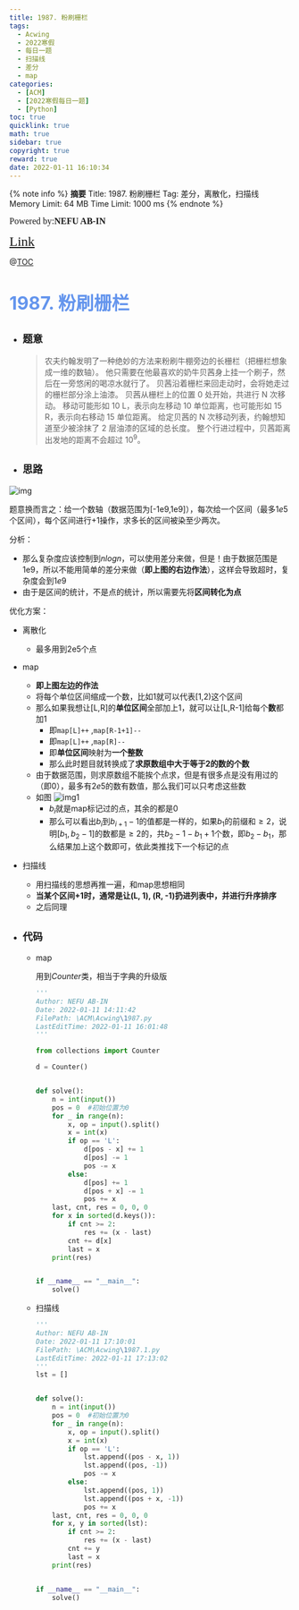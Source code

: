 ```yaml
---
title: 1987. 粉刷栅栏
tags:
  - Acwing
  - 2022寒假
  - 每日一题
  - 扫描线
  - 差分
  - map
categories:
  - [ACM]
  - [2022寒假每日一题]
  - [Python]
toc: true
quicklink: true
math: true
sidebar: true
copyright: true
reward: true
date: 2022-01-11 16:10:34
---
```



{% note info %}
**摘要**
Title: 1987. 粉刷栅栏
Tag: 差分，离散化，扫描线
Memory Limit: 64 MB
Time Limit: 1000 ms
{% endnote %}
<!-- more -->

<font size=3 face=楷体>Powered by:**NEFU AB-IN**</font>

<font color=#FFA500 size=5 face=楷体>[Link](https://www.acwing.com/problem/content/1989/)</font>

@[TOC](文章目录)

# <font color=#6495ED size=6>1987. 粉刷栅栏</font>

* ## <font size=4 face=粗体>题意</font>

  > 农夫约翰发明了一种绝妙的方法来粉刷牛棚旁边的长栅栏（把栅栏想象成一维的数轴）。
  > 他只需要在他最喜欢的奶牛贝茜身上挂一个刷子，然后在一旁悠闲的喝凉水就行了。
  > 贝茜沿着栅栏来回走动时，会将她走过的栅栏部分涂上油漆。
  > 贝茜从栅栏上的位置 0 处开始，共进行 N 次移动。
  > 移动可能形如 10 L，表示向左移动 10 单位距离，也可能形如 15 R，表示向右移动 15 单位距离。
  > 给定贝茜的 N 次移动列表，约翰想知道至少被涂抹了 2 层油漆的区域的总长度。
  > 整个行进过程中，贝茜距离出发地的距离不会超过 $10^9$。
  

* ## <font size=4 face=粗体>思路</font>

![img](https://oss.ab-in.cn/Pictures/2022.1.11.jpg)

  题意换而言之：给一个数轴（数据范围为[-1e9,1e9]），每次给一个区间（最多$1e5$个区间），每个区间进行+1操作，求多长的区间被染至少两次。

  分析：
  * 那么复杂度应该控制到$nlogn$，可以使用差分来做，但是！由于数据范围是1e9，所以不能用简单的差分来做（**即上图的右边作法**），这样会导致超时，复杂度会到$1e9$
  * 由于是区间的统计，不是点的统计，所以需要先将**区间转化为点**

  优化方案：

  * 离散化
    * 最多用到2e5个点
  * map
    * **即上图左边的作法**
    * 将每个单位区间缩成一个数，比如$1$就可以代表[1,2)这个区间
    * 那么如果我想让[L,R]的**单位区间**全部加上$1$，就可以让[L,R-1]给每个**数**都加$1$
      * 即`map[L]++` ,`map[R-1+1]--`
      * 即`map[L]++` ,`map[R]--`
      * 即**单位区间**映射为**一个整数**
      * 那么此时题目就转换成了**求原数组中大于等于$2$的数的个数**
    * 由于数据范围，则求原数组不能挨个点求，但是有很多点是没有用过的（即0），最多有$2e5$的数有数值，那么我们可以只考虑这些数
    * 如图 ![img1](https://oss.ab-in.cn/Pictures/2022.1.11.1.png)
      * $b_i$就是map标记过的点，其余的都是0
      * 那么可以看出$b_i$到$b_{i+1}-1$的值都是一样的，如果$b_1$的前缀和$\ge 2$，说明$[b_1, b_2-1]$的数都是$\ge 2$的，共$b_2-1-b_1+1$个数，即$b_2-b_1$，那么结果加上这个数即可，依此类推找下一个标记的点

  * 扫描线
    * 用扫描线的思想再推一遍，和map思想相同
    * **当某个区间+1时，通常是让(L, 1), (R, -1)扔进列表中，并进行升序排序**
    * 之后同理


* ## <font size=4 face=粗体>代码</font>

  * map

    用到$Counter$类，相当于字典的升级版

    ```python
    '''
    Author: NEFU AB-IN
    Date: 2022-01-11 14:11:42
    FilePath: \ACM\Acwing\1987.py
    LastEditTime: 2022-01-11 16:01:48
    '''

    from collections import Counter

    d = Counter()


    def solve():
        n = int(input())
        pos = 0  #初始位置为0
        for _ in range(n):
            x, op = input().split()
            x = int(x)
            if op == 'L':
                d[pos - x] += 1
                d[pos] -= 1
                pos -= x
            else:
                d[pos] += 1
                d[pos + x] -= 1
                pos += x
        last, cnt, res = 0, 0, 0
        for x in sorted(d.keys()):
            if cnt >= 2:
                res += (x - last)
            cnt += d[x]
            last = x
        print(res)


    if __name__ == "__main__":
        solve()
    ```

  * 扫描线

    ```python
    '''
    Author: NEFU AB-IN
    Date: 2022-01-11 17:10:01
    FilePath: \ACM\Acwing\1987.1.py
    LastEditTime: 2022-01-11 17:13:02
    '''
    lst = []


    def solve():
        n = int(input())
        pos = 0  #初始位置为0
        for _ in range(n):
            x, op = input().split()
            x = int(x)
            if op == 'L':
                lst.append((pos - x, 1))
                lst.append((pos, -1))
                pos -= x
            else:
                lst.append((pos, 1))
                lst.append((pos + x, -1))
                pos += x
        last, cnt, res = 0, 0, 0
        for x, y in sorted(lst):
            if cnt >= 2:
                res += (x - last)
            cnt += y
            last = x
        print(res)


    if __name__ == "__main__":
        solve()
    ```

